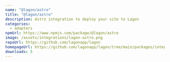 ```yaml
---
name: "@lagon/astro"
title: "@lagon/astro"
description: Astro integration to deploy your site to Lagon
categories:
  - adapters
npmUrl: https://www.npmjs.com/package/@lagon/astro
image: /assets/integrations/lagon-astro.png
repoUrl: https://github.com/lagonapp/lagon
homepageUrl: https://github.com/lagonapp/lagon/tree/main/packages/integrations/astro
downloads: 5
---
```

